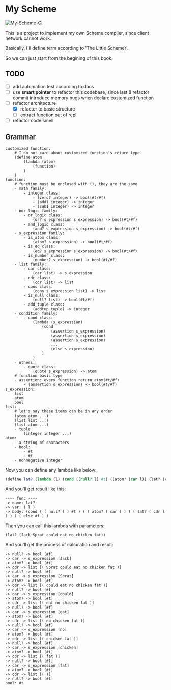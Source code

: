 # My Scheme
[![My-Scheme-CI](https://github.com/NoaLand/MyScheme/actions/workflows/build_and_test.yml/badge.svg?branch=master)](https://github.com/NoaLand/MyScheme/actions/workflows/build_and_test.yml)

This is a project to implement my own Scheme compiler, since client network cannot work.

Basically, I'll define term according to 'The Little Schemer'.

So we can just start from the begining of this book.

## TODO
- [ ] add automation test according to docs
- [ ] use **smart pointer** to refactor this codebase, since last 8 refactor commit introduce memory bugs when declare customized function
- [ ] refactor architecture
  - [x] refactor to basic structure
  - [ ] extract function out of repl
- [ ] refactor code smell

## Grammar
```
customized function:
    # I do not care about customized function's return type
    (define atom
        (lambda (atom)
            (function)
        )
    )
function:
    # function must be enclosed with (), they are the same
    - math family:
        - integer class:
            - (zero? integer) -> bool(#t/#f)
            - (add1 integer) -> integer
            - (sub1 integer) -> integer
    - nor logic family:
        - or_logic class:
            (or? s_expression s_expression) -> bool(#t/#f)
        - and_logic class:
            (and? s_expression s_expression) -> bool(#t/#f)
    - s_expression family:
        - is_atom class:
            (atom? s_expression) -> bool(#t/#f)
        - is_eq class:    
            (eq? s_expression s_expression) -> bool(#t/#f)
        - is_number class:
            (number? s_expression) -> bool(#t/#f)
    - list family:
        - car class:
            (car list) -> s_expression
        - cdr class:
            (cdr list) -> list
        - cons class:
            (cons s_expression list) -> list
        - is_null class:
            (null? list) -> bool(#t/#f)
        - add_tuple class:
            (addtup tuple) -> integer
    - condition family:
        - cond class:
            (lambda (s_expression)
                (cond
                    (assertion s_expression)
                    (assertion s_expression)
                    (assertion s_expression)
                    ...
                    (else s_expression)
                )
            )
    - others:
        - quote class:
            (quote s_expression) -> atom
    # function basic type
    - assertion: every function return atom(#t/#f)
        - (assertion s_expression) -> bool(#t/#f)
s_expression:
    list
    atom
    bool
list:
    # let's say these items can be in any order
    (atom atom ...)
    (list list ...)
    (list atom ...)
    - tuple
        (integer integer ...)
atom:
    - a string of characters
    - bool:
        - #t
        - #f
    - nonnegative integer
```

Now you can define any lambda like below:
```scheme
(define lat? (lambda (l) (cond ((null? l) #t) ((atom? (car l)) (lat? (cdr l))) (else #f))))
```

And you'll get result like this:
```text
---- func ----
-> name: lat?
-> var: ( l )
-> body: (cond ( ( null? l ) #t ) ( ( atom? ( car l ) ) ( lat? ( cdr l ) ) ) ( else #f ) ) 
```

Then you can call this lambda with parameters:
```scheme
(lat? (Jack Sprat could eat no chicken fat))
```

And you'll get the process of calculation and result:
```text
-> null? -> bool [#f]
-> car -> s_expression [Jack]
-> atom? -> bool [#t]
-> cdr -> list [( Sprat could eat no chicken fat )]
-> null? -> bool [#f]
-> car -> s_expression [Sprat]
-> atom? -> bool [#t]
-> cdr -> list [( could eat no chicken fat )]
-> null? -> bool [#f]
-> car -> s_expression [could]
-> atom? -> bool [#t]
-> cdr -> list [( eat no chicken fat )]
-> null? -> bool [#f]
-> car -> s_expression [eat]
-> atom? -> bool [#t]
-> cdr -> list [( no chicken fat )]
-> null? -> bool [#f]
-> car -> s_expression [no]
-> atom? -> bool [#t]
-> cdr -> list [( chicken fat )]
-> null? -> bool [#f]
-> car -> s_expression [chicken]
-> atom? -> bool [#t]
-> cdr -> list [( fat )]
-> null? -> bool [#f]
-> car -> s_expression [fat]
-> atom? -> bool [#t]
-> cdr -> list [( )]
-> null? -> bool [#t]
bool: #t
```